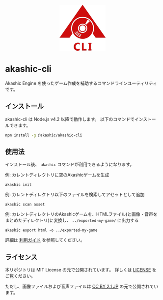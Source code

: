<p align="center">
<img src="img/akashic-cli.png"/>
</p>

# akashic-cli

Akashic Engine を使ったゲーム作成を補助するコマンドラインユーティリティです。

## インストール

akashic-cli は Node.js v4.2 以降で動作します。
以下のコマンドでインストールできます。

```sh
npm install -g @akashic/akashic-cli
```

## 使用法

インストール後、 `akashic` コマンドが利用できるようになります。

例: カレントディレクトリに空のAkashicゲームを生成

```
akashic init
```

例: カレントディレクトリ以下のファイルを検索してアセットとして追加

```
akashic scan asset
```

例: カレントディレクトリのAkashicゲームを、HTMLファイル(と画像・音声をまとめたディレクトリ)に変換し、 `../exported-my-game/` に出力する

```
akashic export html -o ../exported-my-game
```

詳細は [利用ガイド](http://akashic-games.github.io/guide/akashic-cli.html) を参照してください。

## ライセンス
本リポジトリは MIT License の元で公開されています。
詳しくは [LICENSE](./LICENSE) をご覧ください。

ただし、画像ファイルおよび音声ファイルは
[CC BY 2.1 JP](https://creativecommons.org/licenses/by/2.1/jp/) の元で公開されています。
